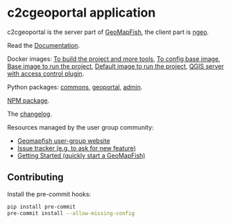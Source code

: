 # c2cgeoportal application

c2cgeoportal is the server part of [GeoMapFish](https://geomapfish.org/),
the client part is [ngeo](https://github.com/camptocamp/ngeo/).

Read the [Documentation](https://camptocamp.github.io/c2cgeoportal/master/).

Docker images:
[To build the project and more tools](https://hub.docker.com/r/camptocamp/geomapfish-tools),
[To config base image](https://hub.docker.com/r/camptocamp/geomapfish-config),
[Base image to run the project](https://hub.docker.com/r/camptocamp/geomapfishapp-geoportal),
[Default image to run the project](https://hub.docker.com/r/camptocamp/geomapfish),
[QGIS server with access control plugin](https://hub.docker.com/r/camptocamp/geomapfish-qgisserver).

Python packages:
[commons](https://pypi.org/project/c2cgeoportal-commons/),
[geoportal](https://pypi.org/project/c2cgeoportal-geoportal/),
[admin](https://pypi.org/project/c2cgeoportal-admin/).

[NPM package](https://www.npmjs.com/package/ngeo).

The [changelog](./CHANGELOG.md).

Resources managed by the user group community:

- [Geomapfish user-group website](https://geomapfish.org/)
- [Issue tracker (e.g. to ask for new feature)](https://github.com/camptocamp/GeoMapFish/issues)
- [Getting Started (quickly start a GeoMapFish)](https://github.com/geomapfish/getting_started)

## Contributing

Install the pre-commit hooks:

```bash
pip install pre-commit
pre-commit install --allow-missing-config
```
